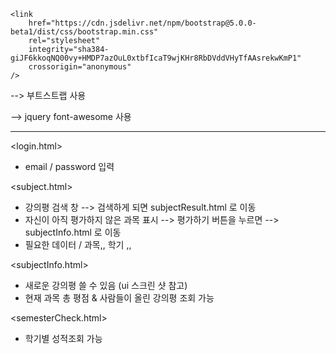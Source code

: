     <link
        href="https://cdn.jsdelivr.net/npm/bootstrap@5.0.0-beta1/dist/css/bootstrap.min.css"
        rel="stylesheet"
        integrity="sha384-giJF6kkoqNQ00vy+HMDP7azOuL0xtbfIcaT9wjKHr8RbDVddVHyTfAAsrekwKmP1"
        crossorigin="anonymous"
    />

--> 부트스트랩 사용

<link rel="stylesheet" href="https://cdnjs.cloudflare.com/ajax/libs/font-awesome/4.7.0/css/font-awesome.min.css" />

--> jquery font-awesome 사용

---

<login.html>

-   email / password 입력

<subject.html>

-   강의평 검색 창 --> 검색하게 되면 subjectResult.html 로 이동
-   자신이 아직 평가하지 않은 과목 표시
    --> 평가하기 버튼을 누르면 --> subjectInfo.html 로 이동
-   필요한 데이터 / 과목,, 학기 ,,

<subjectInfo.html>

-   새로운 강의평 쓸 수 있음 (ui 스크린 샷 참고)
-   현재 과목 총 평점 & 사람들이 올린 강의평 조회 가능

<semesterCheck.html>

-   학기별 성적조회 가능
